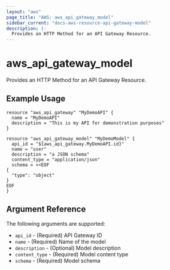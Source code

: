 ```yaml
---
layout: "aws"
page_title: "AWS: aws_api_gateway_model"
sidebar_current: "docs-aws-resource-api-gateway-model"
description: |-
  Provides an HTTP Method for an API Gateway Resource.
---
```


# aws\_api\_gateway\_model

Provides an HTTP Method for an API Gateway Resource.

## Example Usage

```
resource "aws_api_gateway" "MyDemoAPI" {
  name = "MyDemoAPI"
  description = "This is my API for demonstration purposes"
}

resource "aws_api_gateway_model" "MyDemoModel" {
  api_id = "${aws_api_gateway.MyDemoAPI.id}"
  name = "user"
  description = "a JSON schema"
  content_type = "application/json"
  schema = <<EOF
{
  "type": "object"
}
EOF
}
```

## Argument Reference

The following arguments are supported:

* `api_id` - (Required) API Gateway ID
* `name` - (Required) Name of the model
* `description` - (Optional) Model description
* `content_type` - (Required) Model content type
* `schema` - (Required) Model schema
